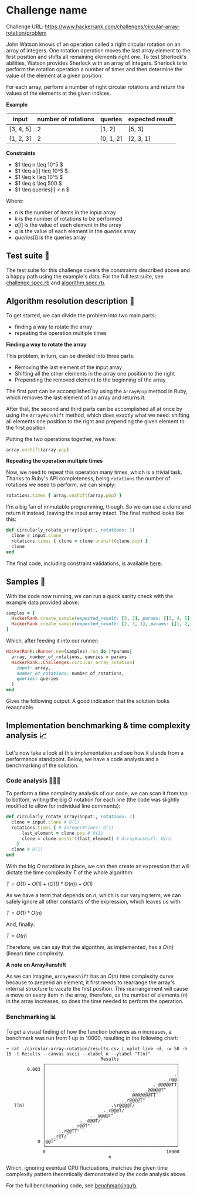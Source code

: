 # Challenge name

Challenge URL: https://www.hackerrank.com/challenges/circular-array-rotation/problem

John Watson knows of an operation called a right circular rotation on an array of integers. One rotation operation moves the last array element to the first position and shifts all remaining elements right one. To test Sherlock's abilities, Watson provides Sherlock with an array of integers. Sherlock is to perform the rotation operation a number of times and then determine the value of the element at a given position.

For each array, perform a number of right circular rotations and return the values of the elements at the given indices.

**Example**

| input     | number of rotations | queries   | expected result |
| --------- | ------------------- | --------- | --------------- |
| [3, 4, 5] | 2                   | [1, 2]    | [5, 3]          |
| [1, 2, 3] | 2                   | [0, 1, 2] | [2, 3, 1]       |

**Constraints**

- $1 \leq n \leq 10^5 $
- $1 \leq a[i] \leq 10^5 $
- $1 \leq k \leq 10^5 $
- $1 \leq q \leq 500 $
- $1 \leq queries[i] < n $

Where:

- $n$ is the number of items in the input array
- $k$ is the number of rotations to be performed
- $a[i]$ is the value of each element in the array
- $q$ is the value of each element in the $queries$ array
- $queries[i]$ is the queries array

## Test suite 🧪

The test suite for this challenge covers the constraints described above and a happy path using the example's data. For the full test suite, see [challenge.spec.rb](./challenge.spec.rb) and [algorithm.spec.rb](./circularly_rotate_array.spec.rb).

## Algorithm resolution description 📄

To get started, we can divide the problem into two main parts:

- finding a way to rotate the array
- repeating the operation multiple times

**Finding a way to rotate the array**

This problem, in turn, can be divided into three parts:

- Removing the last element of the input array
- Shifting all the other elements in the array one position to the right
- Prepending the removed element to the beginning of the array

The first part can be accomplished by using the `Array#pop` method in Ruby, which removes the last element of an array and returns it.

After that, the second and third parts can be accomplished all at once by using the `Array#unshift` method, which does exactly what we need: shifting all elements one position to the right and prepending the given element to the first position.

Putting the two operations together, we have:

```ruby
array.unshift(array.pop)
```

**Repeating the operation multiple times**

Now, we need to repeat this operation many times, which is a trivial task. Thanks to Ruby's API completeness, being `rotations` the number of rotations we need to perform, we can simply:

```ruby
rotations.times { array.unshift(array.pop) }
```

I'm a big fan of immutable programming, though. So we can use a clone and return it instead, leaving the input array intact. The final method looks like this:

```ruby
def circularly_rotate_array(input:, rotations: 1)
  clone = input.clone
  rotations.times { clone = clone.unshift(clone.pop) }
  clone
end
```

The final code, including constraint validations, is available [here](./challenge.rb).

## Samples 🥯

With the code now running, we can run a quick sanity check with the example data provided above:

```ruby
samples = [
  HackerRank.create_sample(expected_result: [5, 3], params: [[3, 4, 5], 2, [1, 2]]),
  HackerRank.create_sample(expected_result: [2, 3, 1], params: [[1, 2, 3], 2, [0, 1, 2]])
]
```

Which, after feeding it into our runner:

```ruby
HackerRank::Runner.new(samples).run do |*params|
  array, number_of_rotations, queries = params
  HackerRank::Challenges.circular_array_rotation(
    input: array,
    number_of_rotations: number_of_rotations,
    queries: queries
  )
end

```

Gives the following output:
A good indication that the solution looks reasonable.

## Implementation benchmarking & time complexity analysis 📈

Let's now take a look at this implementation and see how it stands from a performance standpoint. Below, we have a code analysis and a benchmarking of the solution.

### Code analysis 🕵🏽‍♂️

To perform a time complexity analysis of our code, we can scan it from top to bottom, writing the big $O$ notation for each line (the code was slightly modified to allow for individual line comments):

```ruby
def circularly_rotate_array(input:, rotations: 1)
  clone = input.clone # O(1)
  rotations.times { # Integer#times: O(1)
      last_element = clone.pop # O(1)
      clone = clone.unshift(last_element) # Array#unshift: O(n)
    }
  clone # O(1)
end
```

With the big $O$ notations in place, we can then create an expression that will dictate the time complexity $T$ of the whole algorithm:

$T = O(1) + O(1) + (O(1) * O(n)) + O(1)$

As we have a term that depends on $n$, which is our varying term, we can safely ignore all other constants of the expression, which leaves us with:

$T = O(1) * O(n)$

And, finally:

$T = O(n)$

Therefore, we can say that the algorithm, as implemented, has a $O(n)$ (linear) time complexity.

**A note on Array#unshift**

As we can imagine, `Array#unshift` has an $O(n)$ time complexity curve because to prepend an element, it first needs to rearrange the array's internal structure to vacate the first position. This rearrangement will cause a move on every item in the array, therefore, as the number of elements ($n$) in the array increases, so does the time needed to perform the operation.

### Benchmarking 📊

To get a visual feeling of how the function behaves as $n$ increases, a benchmark was run from $1$ up to $10000$, resulting in the following chart:

```console
➜ cat ./circular-array-rotation/results.csv | uplot line -d, -w 50 -h 15 -t Results --canvas ascii --xlabel n --ylabel "T(n)"
                                    Results
              ┌──────────────────────────────────────────────────┐
        0.003 │                                                  │
              │                                                 .│
              │                                             ._r@@│
              │                                         ._@@@@@TT│
              │                                 .    _@@@@@T"    │
              │                                 @@@@@@@TT`       │
              │                             ._r@@@@T"            │
   T(n)       │                         .\r@@@@T/                │
              │                      ._r@@@T/`                   │
              │                 .._@@@@T"`                       │
              │             .__@@@T/`                            │
              │          ._r@@T"`                                │
              │     ..r@@TT"                                     │
              │  __r@T/`                                         │
            0 │@@T"`                                             │
              └──────────────────────────────────────────────────┘
              0                                              10000
                                       n
```

Which, ignoring eventual CPU fluctuations, matches the given time complexity pattern theoretically demonstrated by the code analysis above.

For the full benchmarking code, see [benchmarking.rb](./benchmarking.rb).
